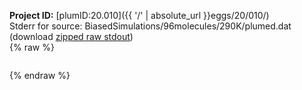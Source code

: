 **Project ID:** [plumID:20.010]({{ '/' | absolute_url }}eggs/20/010/)  
Stderr for source:  BiasedSimulations/96molecules/290K/plumed.dat   
(download [zipped raw stdout](plumed.dat.plumed.stdout.txt.zip))  
{% raw %}
<pre>
</pre>
{% endraw %}
